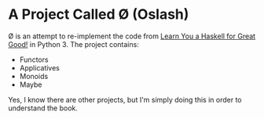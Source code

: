# A Project Called Ø (Oslash)

Ø is an attempt to re-implement the code from 
[Learn You a Haskell for Great Good!](http://learnyouahaskell.com/) in
Python 3. The project contains:

 - Functors
 - Applicatives
 - Monoids
 - Maybe

Yes, I know there are other projects, but I'm simply doing this in order to
understand the book.
